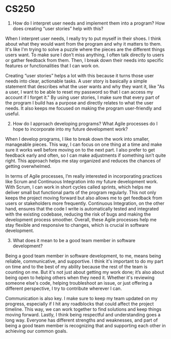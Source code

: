 # CS250
1. How do I interpret user needs and implement them into a program? How does creating “user stories” help with this?

When I interpret user needs, I really try to put myself in their shoes. I think about what they would want from the program and why it matters to them. It's like I'm trying to solve a puzzle where the pieces are the different things users want. To make sure I don’t miss anything, I often talk directly to users or gather feedback from them. Then, I break down their needs into specific features or functionalities that I can work on.

Creating “user stories” helps a lot with this because it turns those user needs into clear, actionable tasks. A user story is basically a simple statement that describes what the user wants and why they want it, like "As a user, I want to be able to reset my password so that I can access my account if I forget it." By using user stories, I make sure that every part of the program I build has a purpose and directly relates to what the user needs. It also keeps me focused on making the program user-friendly and useful.

2. How do I approach developing programs? What Agile processes do I hope to incorporate into my future development work?

When I develop programs, I like to break down the work into smaller, manageable pieces. This way, I can focus on one thing at a time and make sure it works well before moving on to the next part. I also prefer to get feedback early and often, so I can make adjustments if something isn’t quite right. This approach helps me stay organized and reduces the chances of getting overwhelmed.

In terms of Agile processes, I’m really interested in incorporating practices like Scrum and Continuous Integration into my future development work. With Scrum, I can work in short cycles called sprints, which helps me deliver small but functional parts of the program regularly. This not only keeps the project moving forward but also allows me to get feedback from users or stakeholders more frequently. Continuous Integration, on the other hand, ensures that the code I write is automatically tested and integrated with the existing codebase, reducing the risk of bugs and making the development process smoother. Overall, these Agile processes help me stay flexible and responsive to changes, which is crucial in software development.

3. What does it mean to be a good team member in software development?

Being a good team member in software development, to me, means being reliable, communicative, and supportive. I think it's important to do my part on time and to the best of my ability because the rest of the team is counting on me. But it's not just about getting my work done; it’s also about being open to helping others when they need it. Whether it's reviewing someone else's code, helping troubleshoot an issue, or just offering a different perspective, I try to contribute wherever I can.

Communication is also key. I make sure to keep my team updated on my progress, especially if I hit any roadblocks that could affect the project timeline. This way, we can work together to find solutions and keep things moving forward. Lastly, I think being respectful and understanding goes a long way. Everyone has different strengths and weaknesses, and part of being a good team member is recognizing that and supporting each other in achieving our common goals.
